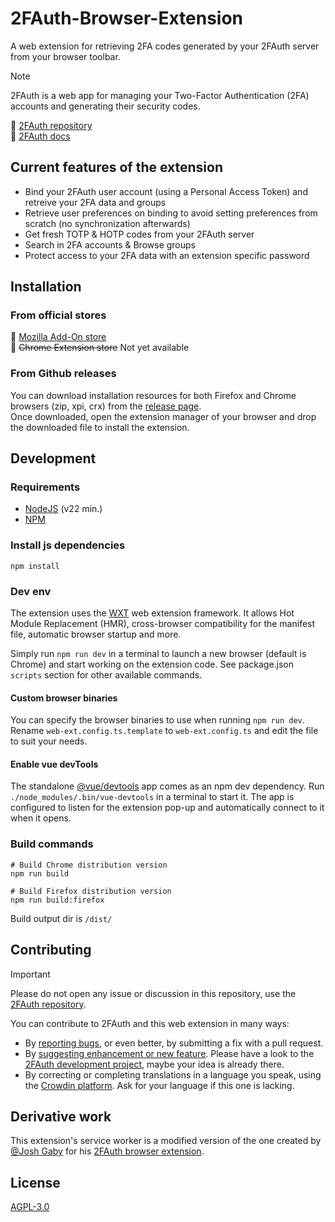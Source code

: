 # 2FAuth-Browser-Extension

A web extension for retrieving 2FA codes generated by your 2FAuth server from your browser toolbar.  

> [!NOTE]
> 2FAuth is a web app for managing your Two-Factor Authentication (2FA) accounts and generating their security codes.

🔗 [2FAuth repository](https://github.com/Bubka/2FAuth)  
🔗 [2FAuth docs](https://docs.2fauth.app/)

## Current features of the extension

- Bind your 2FAuth user account (using a Personal Access Token) and retreive your 2FA data and groups
- Retrieve user preferences on binding to avoid setting preferences from scratch (no synchronization afterwards)
- Get fresh TOTP & HOTP codes from your 2FAuth server
- Search in 2FA accounts & Browse groups
- Protect access to your 2FA data with an extension specific password

## Installation

### From official stores

🔗 [Mozilla Add-On store](https://addons.mozilla.org/fr/firefox/addon/2fauth-addon/)  
🔗 ~~Chrome Extension store~~ Not yet available

### From Github releases

You can download installation resources for both Firefox and Chrome browsers (zip, xpi, crx) from the [release page](https://github.com/Bubka/2FAuth-WebExtension/releases).  
Once downloaded, open the extension manager of your browser and drop the downloaded file to install the extension.

## Development

### Requirements

- [NodeJS](https://nodejs.com) (v22 min.)
- [NPM](https://npmjs.com)

### Install js dependencies

```shell
npm install
```

### Dev env

The extension uses the [WXT](https://wxt.dev/) web extension framework.
It allows Hot Module Replacement (HMR), cross-browser compatibility for the manifest file, automatic browser startup and more.

Simply run `npm run dev` in a terminal to launch a new browser (default is Chrome) and start working on the extension code. See package.json `scripts` section for other available commands.

#### Custom browser binaries

You can specify the browser binaries to use when running `npm run dev`. Rename `web-ext.config.ts.template` to `web-ext.config.ts` and edit the file to suit your needs.

#### Enable vue devTools

The standalone [@vue/devtools](https://devtools.vuejs.org/) app comes as an npm dev dependency. Run `./node_modules/.bin/vue-devtools` in a terminal to start it. The app is configured to listen for the extension pop-up and automatically connect to it when it opens.

### Build commands

```shell
# Build Chrome distribution version
npm run build

# Build Firefox distribution version
npm run build:firefox
```

Build output dir is `/dist/`

## Contributing

> [!IMPORTANT]
> Please do not open any issue or discussion in this repository, use the [2FAuth repository](https://github.com/Bubka/2FAuth/).
>
You can contribute to 2FAuth and this web extension in many ways:

- By [reporting bugs](https://github.com/Bubka/2FAuth/issues/new?template=bug_report.md), or even better, by submitting a fix with a pull request.
- By [suggesting enhancement or new feature](https://github.com/Bubka/2FAuth/issues/new?template=feature_request.md). Please have a look to the [2FAuth development project](https://github.com/users/Bubka/projects/1), maybe your idea is already there.
- By correcting or completing translations in a language you speak, using the [Crowdin platform](https://crowdin.com/project/2fauth). Ask for your language if this one is lacking.

## Derivative work

This extension's service worker is a modified version of the one created by [@Josh Gaby](https://github.com/josh-gaby) for his [2FAuth browser extension](https://github.com/josh-gaby/2fauth-browser-extension).

## License

[AGPL-3.0](https://github.com/Bubka/2FAuth-WebExtension?tab=AGPL-3.0-1-ov-file#readme)
